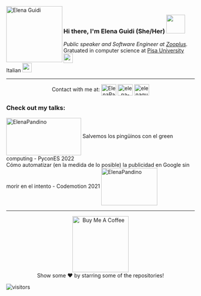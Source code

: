 <img align="left" width="150" height="150" alt="Elena Guidi" src="https://avatars.githubusercontent.com/u/37119745?v=4?transparent=1&palette=1"/>

### Hi there, I'm Elena Guidi (She/Her) <img src="https://media.giphy.com/media/mGcNjsfWAjY5AEZNw6/giphy.gif" width="50">

  <p><em>Public speaker and Software Engineer at <a href="https://www.zooplus.es/">Zooplus</a>. </em>
  <br>Gratuated in computer science at <a href="https://di.unipi.it/en/">Pisa University</a> <img src="https://media.giphy.com/media/fYSnHlufseco8Fh93Z/giphy.gif"      width="25">
  <br>Italian <img src="https://www.rcm.it/wp-content/uploads/2016/12/bandiera-italia.png" width="25">
  <hr/>
  
  <p align="center">
  Contact with me at:
  <a href="https://twitter.com/ElenaPandino" target="blank"><img align="center" src="https://raw.githubusercontent.com/rahuldkjain/github-profile-readme-generator/master/src/images/icons/Social/twitter.svg" alt="ElenaPandino" height="30" width="40" /></a>
<a href="https://linkedin.com/in/elena-guidi-2607" target="blank"><img align="center" src="https://raw.githubusercontent.com/rahuldkjain/github-profile-readme-generator/master/src/images/icons/Social/linked-in-alt.svg" alt="elena-guidi-2607" height="30" width="40" /></a>
<a href="https://instagram.com/elenaguidi" target="blank"><img align="center" src="https://raw.githubusercontent.com/rahuldkjain/github-profile-readme-generator/master/src/images/icons/Social/instagram.svg" alt="elenaguidi" height="30" width="40" /></a>
  </p>
  
 ### Check out my talks: 
  <a href="https://www.youtube.com/watch?v=FA6VzX36DwU" target="blank"><img align="center" src="https://2022.es.pycon.org/theme/images/piconesGR_horizontal.svg" alt="ElenaPandino" height="100" width="200" /></a> Salvemos los pingüinos con el green computing - PyconES 2022
  <br>
  Cómo automatizar (en la medida de lo posible) la publicidad en Google sin morir en el intento - Codemotion 2021 <a href="https://talks.codemotion.com/cmo-automatizar-en-la-medida-de-lo-posib?_ga=2.226763359.312100723.1670523772-1028334606.1648067708&_gl=1%2a19576wx%2a_ga%2aMTAyODMzNDYwNi4xNjQ4MDY3NzA4%2a_ga_52S30H0VCG%2aMTY3MDUyMzc4NC4xLjAuMTY3MDUyMzc4NC4wLjAuMA.." target="blank"><img align="center" src="https://www.devacademy.es/wp-content/uploads/2019/07/CDM_2018_logo_payoff_orange_blue_RGB-768x287.jpg" alt="ElenaPandino" height="100" width="150" /></a> 

  
  <hr/>
  <p align="center">
    <a href="https://www.buymeacoffee.com/guidielena" target="_blank"><img src="https://cdn.buymeacoffee.com/buttons/v2/default-red.png" alt="Buy Me A Coffee" width="150" ></a>
    <br>
    Show some ❤️ by starring some of the repositories!
  </p>

![visitors](https://visitor-badge.laobi.icu/badge?page_id=ElePan.ElePan)
  
